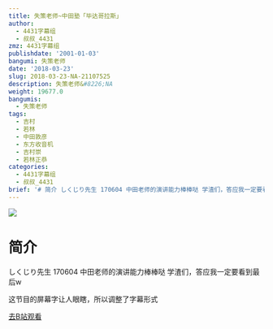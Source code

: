 ```yaml
---
title: 失策老师~中田塾「毕达哥拉斯」
author:
  - 4431字幕组
  - 叔叔_4431
zmz: 4431字幕组
publishdate: '2001-01-03'
bangumi: 失策老师
date: '2018-03-23'
slug: 2018-03-23-NA-21107525
description: 失策老师&#8226;NA
weight: 19677.0
bangumis:
  - 失策老师
tags:
  - 吉村
  - 若林
  - 中田敦彦
  - 东方收音机
  - 吉村崇
  - 若林正恭
categories:
  - 4431字幕组
  - 叔叔_4431
brief: '# 简介 しくじり先生 170604 中田老师的演讲能力棒棒哒 学渣们，答应我一定要看到最后w 这节目的屏幕字让人眼瞎，所以调整了字幕形式'
---
```

![](https://i.imgur.com/w7KAZdg.png)
# 简介  
しくじり先生 170604
中田老师的演讲能力棒棒哒
学渣们，答应我一定要看到最后w

这节目的屏幕字让人眼瞎，所以调整了字幕形式  

[去B站观看](https://www.bilibili.com/video/av21107525/)
 
